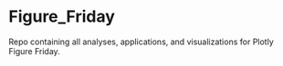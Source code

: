 # Figure_Friday
Repo containing all analyses, applications, and visualizations for Plotly Figure Friday.
